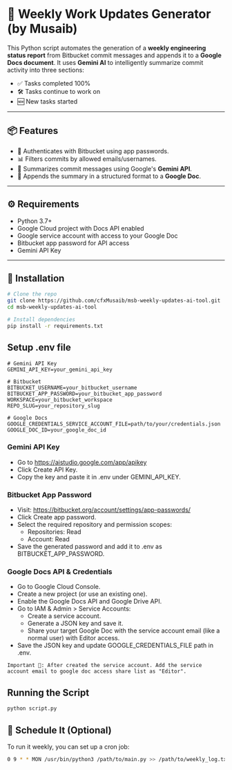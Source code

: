 # 📝 Weekly Work Updates Generator (by Musaib)

This Python script automates the generation of a **weekly engineering status report** from Bitbucket commit messages and appends it to a **Google Docs document**. It uses **Gemini AI** to intelligently summarize commit activity into three sections:
- ✅ Tasks completed 100%
- 🛠 Tasks continue to work on
- 🆕 New tasks started

---

## 📦 Features

- 🔐 Authenticates with Bitbucket using app passwords.
- 📊 Filters commits by allowed emails/usernames.
- 🧠 Summarizes commit messages using Google's **Gemini API**.
- 📝 Appends the summary in a structured format to a **Google Doc**.
---

## ⚙️ Requirements

- Python 3.7+
- Google Cloud project with Docs API enabled
- Google service account with access to your Google Doc
- Bitbucket app password for API access
- Gemini API Key

---

## 📁 Installation

```bash
# Clone the repo
git clone https://github.com/cfxMusaib/msb-weekly-updates-ai-tool.git
cd msb-weekly-updates-ai-tool

# Install dependencies
pip install -r requirements.txt
```

## Setup .env file
```
# Gemini API Key
GEMINI_API_KEY=your_gemini_api_key

# Bitbucket
BITBUCKET_USERNAME=your_bitbucket_username
BITBUCKET_APP_PASSWORD=your_bitbucket_app_password
WORKSPACE=your_bitbucket_workspace
REPO_SLUG=your_repository_slug

# Google Docs
GOOGLE_CREDENTIALS_SERVICE_ACCOUNT_FILE=path/to/your/credentials.json
GOOGLE_DOC_ID=your_google_doc_id
```

### Gemini API Key
- Go to https://aistudio.google.com/app/apikey
- Click Create API Key.
- Copy the key and paste it in .env under GEMINI_API_KEY.

### Bitbucket App Password
- Visit: https://bitbucket.org/account/settings/app-passwords/
- Click Create app password.
- Select the required repository and permission scopes:
    - Repositories: Read
    - Account: Read
- Save the generated password and add it to .env as BITBUCKET_APP_PASSWORD.

### Google Docs API & Credentials
- Go to Google Cloud Console.
- Create a new project (or use an existing one).
- Enable the Google Docs API and Google Drive API.
- Go to IAM & Admin > Service Accounts:
    - Create a service account.
    - Generate a JSON key and save it.
    - Share your target Google Doc with the service account email (like a normal user) with Editor access.
- Save the JSON key and update GOOGLE_CREDENTIALS_FILE path in .env.

```
Important 🚨: After created the service account. Add the service account email to google doc access share list as "Editor".
```

## Running the Script
```bash
python script.py
```

## 📅 Schedule It (Optional)
To run it weekly, you can set up a cron job:
```bash
0 9 * * MON /usr/bin/python3 /path/to/main.py >> /path/to/weekly_log.txt 2>&1
```